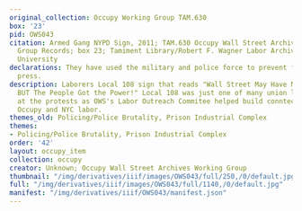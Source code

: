 ```yaml
---
original_collection: Occupy Working Group TAM.630
box: '23'
pid: OWS043
citation: Armed Gang NYPD Sign, 2011; TAM.630 Occupy Wall Street Archives Working
  Group Records; box 23; Tamiment Library/Robert F. Wagner Labor Archives, New York
  University
declarations: They have used the military and police force to prevent freedom of the
  press.
description: Laborers Local 108 sign that reads "Wall Street May Have Money and Influence
  BUT The People Got the Power!" Local 108 was just one of many union locals present
  at the protests as OWS's Labor Outreach Commitee helped build conntections between
  Occupy and NYC labor.
themes_old: Policing/Police Brutality, Prison Industrial Complex
themes:
- Policing/Police Brutality, Prison Industrial Complex
order: '42'
layout: occupy_item
collection: occupy
creator: Unknown; Occupy Wall Street Archives Working Group
thumbnail: "/img/derivatives/iiif/images/OWS043/full/250,/0/default.jpg"
full: "/img/derivatives/iiif/images/OWS043/full/1140,/0/default.jpg"
manifest: "/img/derivatives/iiif/OWS043/manifest.json"
---
```

